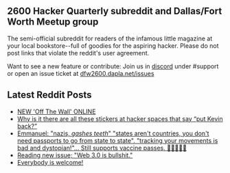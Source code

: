 ## 2600 Hacker Quarterly subreddit and Dallas/Fort Worth Meetup group
The semi-official subreddit for readers of the infamous little magazine at your local bookstore--full of goodies for the aspiring hacker. Please do not post links that violate the reddit's user agreement.

Want to see a new feature or contribute: 
Join us in [discord](https://dfw2600.dapla.net/chat) under #support or open an issue ticket at [dfw2600.dapla.net/issues](https://dfw2600.dapla.net/issues)

## Latest Reddit Posts
<!-- BLOG-POST-LIST:START -->
- [NEW 'Off The Wall' ONLINE](https://2600.com/wall/05-07-2022)
- [Why is it there are all these stickers at hacker spaces that say “put Kevin back?”](https://www.reddit.com/r/2600/comments/vnc77g/why_is_it_there_are_all_these_stickers_at_hacker/)
- [Emmanuel: "nazis, *gashes teeth*" "states aren't countries, you don't need passports to go from state to state". "tracking your movements is bad and dystopian!"... Still supports vaccine passes. 🤔😞🤷🏻‍♂️](https://www.reddit.com/r/2600/comments/vn6qfd/emmanuel_nazis_gashes_teeth_states_arent/)
- [Reading new issue; "Web 3.0 is bullshit."](https://www.reddit.com/r/2600/comments/vl4gi9/reading_new_issue_web_30_is_bullshit/)
- [Everybody is welcome!](https://www.reddit.com/r/2600/comments/vkkd5a/everybody_is_welcome/)
<!-- BLOG-POST-LIST:END -->
